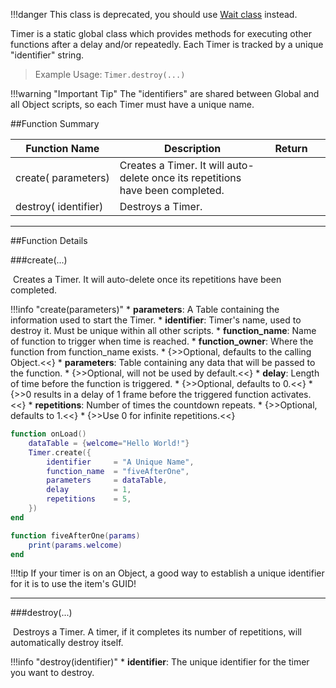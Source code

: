 !!!danger
    This class is deprecated, you should use [Wait class](scripting/scripting-component/wait.md) instead.

Timer is a static global class which provides methods for executing other functions after a delay and/or repeatedly. Each Timer is tracked by a unique "identifier" string.

> Example Usage: `Timer.destroy(...)`

!!!warning "Important Tip"
    The "identifiers" are shared between Global and all Object scripts, so each Timer must have a unique name.

##Function Summary

Function Name | Description | Return | &nbsp;
-- | -- | -- | --:
create([<span class="tag tab"></span>](scripting/types.md)&nbsp;parameters) | Creates a Timer. It will auto-delete once its repetitions have been completed. | [<span class="ret boo"></span>](scripting/types.md) | [<span class="i"></span>](#create)
destroy([<span class="tag str"></span>](scripting/types.md)&nbsp;identifier) | Destroys a Timer. | [<span class="ret boo"></span>](scripting/types.md) | [<span class="i"></span>](#destroy)

---


##Function Details

###create(...)

[<span class="ret boo"></span>](scripting/types.md)&nbsp;Creates a Timer. It will auto-delete once its repetitions have been completed.

!!!info "create(parameters)"
    * [<span class="tag_tab"></span>](scripting/types.md) **parameters**: A Table containing the information used to start the Timer.
        * [<span class="tag str"></span>](scripting/types.md) **identifier**: Timer's name, used to destroy it. Must be unique within all other scripts.
        * [<span class="tag str"></span>](scripting/types.md) **function_name**: Name of function to trigger when time is reached.
        * [<span class="tag obj"></span>](scripting/types.md) **function_owner**: Where the function from function_name exists.
            * {>>Optional, defaults to the calling Object.<<}
        * [<span class="tag tab"></span>](scripting/types.md) **parameters**: Table containing any data that will be passed to the function.
            * {>>Optional, will not be used by default.<<}
        * [<span class="tag flo"></span>](scripting/types.md) **delay**: Length of time before the function is triggered.
            * {>>Optional, defaults to 0.<<}
            * {>>0 results in a delay of 1 frame before the triggered function activates.<<}
        * [<span class="tag int"></span>](scripting/types.md) **repetitions**: Number of times the countdown repeats.
            * {>>Optional, defaults to 1.<<}
            * {>>Use 0 for infinite repetitions.<<}

``` Lua
function onLoad()
    dataTable = {welcome="Hello World!"}
    Timer.create({
        identifier     = "A Unique Name",
        function_name  = "fiveAfterOne",
        parameters     = dataTable,
        delay          = 1,
        repetitions    = 5,
    })
end

function fiveAfterOne(params)
    print(params.welcome)
end
```

!!!tip
    If your timer is on an Object, a good way to establish a unique identifier for it is to use the item's GUID!

---


###destroy(...)

[<span class="ret boo"></span>](scripting/types.md)&nbsp;Destroys a Timer. A timer, if it completes its number of repetitions, will automatically destroy itself.

!!!info "destroy(identifier)"
    * [<span class="tag str"></span>](scripting/types.md) **identifier**: The unique identifier for the timer you want to destroy.
